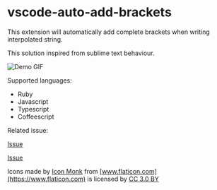 # vscode-auto-add-brackets

This extension will automatically add complete brackets when writing interpolated string.

This solution inspired from sublime text behaviour.

![Demo GIF](https://drive.google.com/uc?export=view&id=1kqZT4yOlKl_gyGOYuwzNSfy6BFRpl4SQ)

Supported languages:

- Ruby
- Javascript
- Typescript
- Coffeescript

Related issue:

[Issue](https://github.com/rubyide/vscode-ruby/issues/200)

[Issue](https://github.com/rubyide/vscode-ruby/issues/210)

Icons made by [Icon Monk](https://www.flaticon.com/authors/icon-monk) from [www.flaticon.com](https://www.flaticon.com)
 is licensed by [CC 3.0 BY](http://creativecommons.org/licenses/by/3.0)
